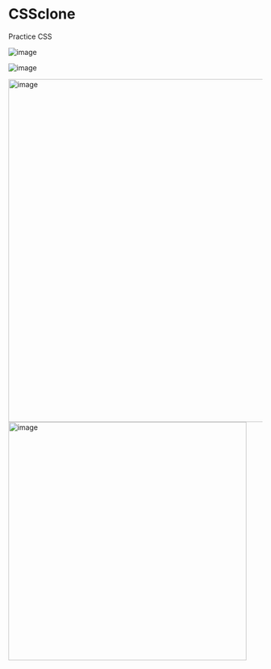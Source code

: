 # CSSclone
Practice CSS

![image](https://user-images.githubusercontent.com/69667560/159716206-c6691791-3c30-46b7-935a-832a9b19acf4.png)

![image](https://user-images.githubusercontent.com/69667560/160137447-2eeae5ad-8a8b-47ac-a024-946acd03baec.png)

<img width="679" alt="image" src="https://user-images.githubusercontent.com/69667560/160278192-d38d07dd-8186-4afc-ae77-cf418c9231eb.png">

<img width="472" alt="image" src="https://user-images.githubusercontent.com/69667560/160364275-f9b633ac-1170-4a5c-b410-9faa1caec5d3.png">
